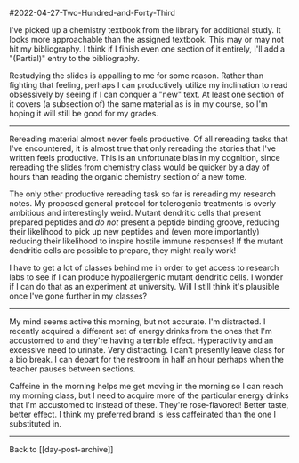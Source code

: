 #2022-04-27-Two-Hundred-and-Forty-Third

I've picked up a chemistry textbook from the library for additional study.  It looks more approachable than the assigned textbook.  This may or may not hit my bibliography.  I think if I finish even one section of it entirely, I'll add a "(Partial)" entry to the bibliography.

Restudying the slides is appalling to me for some reason.  Rather than fighting that feeling, perhaps I can productively utilize my inclination to read obsessively by seeing if I can conquer a "new" text.  At least one section of it covers (a subsection of) the same material as is in my course, so I'm hoping it will still be good for my grades.

---
Rereading material almost never feels productive.  Of all rereading tasks that I've encountered, it is almost true that only rereading the stories that I've written feels productive.  This is an unfortunate bias in my cognition, since rereading the slides from chemistry class would be quicker by a day of hours than reading the organic chemistry section of a new tome.

The only other productive rereading task so far is rereading my research notes.  My proposed general protocol for tolerogenic treatments is overly ambitious and interestingly weird.  Mutant dendritic cells that present prepared peptides and *do not* present a peptide binding groove, reducing their likelihood to pick up new peptides and (even more importantly) reducing their likelihood to inspire hostile immune responses!  If the mutant dendritic cells are possible to prepare, they might really work!

I have to get a lot of classes behind me in order to get access to research labs to see if I can produce hypoallergenic mutant dendritic cells.  I wonder if I can do that as an experiment at university.  Will I still think it's plausible once I've gone further in my classes?

---
My mind seems active this morning, but not accurate.  I'm distracted.  I recently acquired a different set of energy drinks from the ones that I'm accustomed to and they're having a terrible effect.  Hyperactivity and an excessive need to urinate.  Very distracting.  I can't presently leave class for a bio break.  I can depart for the restroom in half an hour perhaps when the teacher pauses between sections.

Caffeine in the morning helps me get moving in the morning so I can reach my morning class, but I need to acquire more of the particular energy drinks that I'm accustomed to instead of these.  They're rose-flavored!  Better taste, better effect.  I think my preferred brand is less caffeinated than the one I substituted in.

---
Back to [[day-post-archive]]